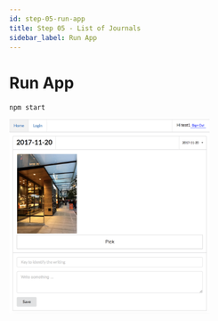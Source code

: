 ```yaml
---
id: step-05-run-app
title: Step 05 - List of Journals
sidebar_label: Run App
---
```


# Run App

```
npm start
```

<img src="assets/img/journal_history.png" width="360px" />
